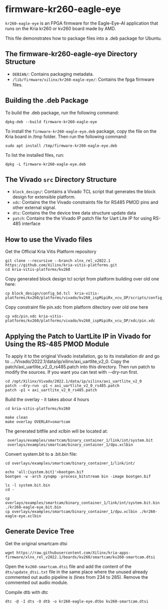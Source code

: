 # firmware-kr260-eagle-eye

`kr260-eagle-eye` is an FPGA firmware for the Eagle-Eye-AI application that runs on the Kria kr260 or kv260 board made by AMD. 

This file demonstrates how to package files into a .deb package for Ubuntu.

## The firmware-kr260-eagle-eye Directory Structure

- `DEBIAN/`: Contains packaging metadata.
- `/lib/firmware/xilinx/kr260-eagle-eye/`: Contains the fpga firmware files.

## Building the .deb Package

To build the .deb package, run the following command:

`dpkg-deb --build firmware-kr260-eagle-eye`

To install the `firmware-kr260-eagle-eye.deb` package, copy the file on 
the Kria board in /tmp folder. Then run the following command:

`sudo apt install /tmp/firmware-kr260-eagle-eye.deb`

To list the installed files, run:

`dpkg -L firmware-kr260-eagle-eye.deb`


## The Vivado `src` Directory Structure

- `block_design/`: Contains a Vivado TCL script that generates the block design for extensible platform.
- `xdc`: Contains the the Vivado constraints file for RS485 PMOD pins and other external signal.
- `dts`: Contains the the device tree data structure update data
- `patch`: Contains the the Vivado IP patch file for Uart Lite IP for using RS-485 interface

## How to use the Vivado files

Get the Official Kria Vitis Platform repository

```
git clone --recursive --branch xlnx_rel_v2022.1 https://github.com/Xilinx/kria-vitis-platforms.git
cd kria-vitis-platforms/kv260
```

Copy generated block design tcl script from platform building over old one here:

```
cp block_design/config_bd.tcl  kria-vitis-platforms/kv260/platforms/vivado/kv260_ispMipiRx_vcu_DP/scripts/config_bd.tcl
```

Copy constraint file pin.xdc from platform ditectory over old one here

`cp xdc/pin.xdc kria-vitis-platforms/kv260/platforms/vivado/kv260_ispMipiRx_vcu_DP/xdc/pin.xdc`

## Applying the Patch to UartLite IP in Vivado for Using the RS-485 PMOD Module 

To apply it to the original Vivado installation, go to its installation dir and go to .../Vivado/2022.1/data/ip/xilinx/axi_uartlite_v2_0. Copy the patch/axi_uartlite_v2_0_rs485.patch into this directory.  Then run patch to modify the sources. If you want you can test with --dry-run first.

```
cd /opt/Xilinx/Vivado/2022.1/data/ip/xilinx/axi_uartlite_v2_0
patch --dry-run -p1 < axi_uartlite_v2_0_rs485.patch
patch -p1 < axi_uartlite_v2_0_rs485.patch
```

Build the overlay - it takes abour 4 hours

```
cd kria-vitis-platforms/kv260

make clean
make overlay OVERLAY=smartcam
```

The generated bitfile and xclbin will be located at:

```
 overlays/examples/smartcam/binary_container_1/link/int/system.bit
 overlays/examples/smartcam/binary_container_1/dpu.xclbin
```

Convert system.bit to a .bit.bin file:

```
cd overlays/examples/smartcam/binary_container_1/link/int/

echo 'all:{system.bit}'>bootgen.bif
bootgen -w -arch zynqmp -process_bitstream bin -image bootgen.bif

ls -l system.bit.bin
cd -

cp overlays/examples/smartcam/binary_container_1/link/int/system.bit.bin ./kr260-eagle-eye.bit.bin
cp overlays/examples/smartcam/binary_container_1/dpu.xclbin ./kr260-eagle-eye.xclbin
```

## Generate Device Tree

Get the original smartcam dtsi

`wget https://raw.githubusercontent.com/Xilinx/kria-apps-firmware/xlnx_rel_v2022.1/boards/kv260/smartcam/kv260-smartcam.dtsi`

Open the `kv260-smartcam.dtsi` file and add the content of the `dts/update_dtsi.txt` file in the same place where the unused already commented out audio pipeline is (lines from 234 to 285). Remove the commented out audio module.

Compile dtb with dtc

`dtc -@ -I dts -O dtb -o kr260-eagle-eye.dtbo kv260-smartcam.dtsi`

